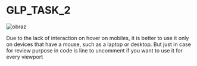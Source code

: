 # GLP_TASK_2

![obraz](https://github.com/rluki99/GLP_TASK_2/assets/120097849/3b54ac42-903a-45cd-8cb3-9a4ea07012b1)

Due to the lack of interaction on hover on mobiles, it is better to use it only on devices that have a mouse, such as a laptop or desktop.
But just in case for review purpose in code is line to uncomment if you want to use it for every viewport